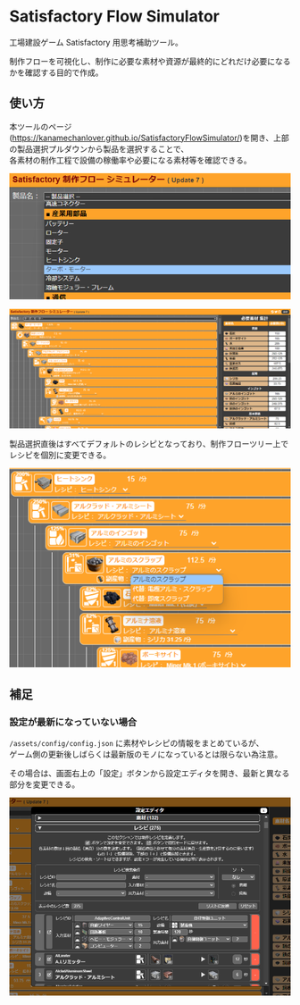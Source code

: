 # Satisfactory Flow Simulator

工場建設ゲーム Satisfactory 用思考補助ツール。

制作フローを可視化し、制作に必要な素材や資源が最終的にどれだけ必要になるかを確認する目的で作成。

## 使い方

本ツールのページ(https://kanamechanlover.github.io/SatisfactoryFlowSimulator/)を開き、上部の製品選択プルダウンから製品を選択することで、  
各素材の制作工程で設備の稼働率や必要になる素材等を確認できる。

![製品の選択](./designs/for_readme/selecting_product.png)

![製品の選択結果](./designs/for_readme/selected_product.png)

製品選択直後はすべてデフォルトのレシピとなっており、制作フローツリー上でレシピを個別に変更できる。

![レシピの選択](./designs/for_readme/selecting_recipe.png)


## 補足

### 設定が最新になっていない場合

`/assets/config/config.json` に素材やレシピの情報をまとめているが、  
ゲーム側の更新後しばらくは最新版のモノになっているとは限らない為注意。

その場合は、画面右上の「設定」ボタンから設定エディタを開き、最新と異なる部分を変更できる。

![設定エディタ](./designs/for_readme/config_editor.png)

